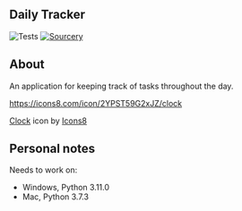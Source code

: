 
Daily Tracker
---
![Tests](https://github.com/Bilbottom/daily-tracker/actions/workflows/tests.yaml/badge.svg)
[![Sourcery](https://img.shields.io/badge/Sourcery-enabled-brightgreen)](https://sourcery.ai)

[//]: # ([![Conventional Commits]&#40;https://img.shields.io/badge/Conventional%20Commits-1.0.0-%23FE5196?logo=conventionalcommits&logoColor=white&#41;]&#40;https://conventionalcommits.org&#41;)


About
---
An application for keeping track of tasks throughout the day.


https://icons8.com/icon/2YPST59G2xJZ/clock

<a target="_blank" href="https://icons8.com/icon/2YPST59G2xJZ/clock">Clock</a> icon by <a target="_blank" href="https://icons8.com">Icons8</a>


Personal notes
---
Needs to work on:
- Windows, Python 3.11.0
- Mac, Python 3.7.3
